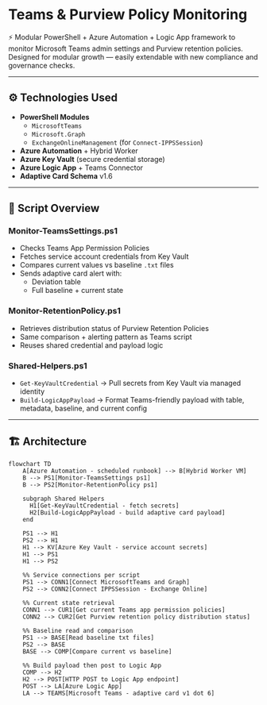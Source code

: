 # Teams & Purview Policy Monitoring

⚡ Modular PowerShell + Azure Automation + Logic App framework to monitor Microsoft Teams admin settings and Purview retention policies.  
Designed for modular growth — easily extendable with new compliance and governance checks.

---

## ⚙️ Technologies Used

- **PowerShell Modules**
  - `MicrosoftTeams`
  - `Microsoft.Graph`
  - `ExchangeOnlineManagement` (for `Connect-IPPSSession`)
- **Azure Automation** + Hybrid Worker
- **Azure Key Vault** (secure credential storage)
- **Azure Logic App** + Teams Connector
- **Adaptive Card Schema** v1.6

---

## 🧪 Script Overview

### Monitor-TeamsSettings.ps1
- Checks Teams App Permission Policies  
- Fetches service account credentials from Key Vault  
- Compares current values vs baseline `.txt` files  
- Sends adaptive card alert with:
  - Deviation table  
  - Full baseline + current state  

### Monitor-RetentionPolicy.ps1
- Retrieves distribution status of Purview Retention Policies  
- Same comparison + alerting pattern as Teams script  
- Reuses shared credential and payload logic  

### Shared-Helpers.ps1
- `Get-KeyVaultCredential` → Pull secrets from Key Vault via managed identity  
- `Build-LogicAppPayload` → Format Teams-friendly payload with table, metadata, baseline, and current config  

---

## 🏗️ Architecture

```mermaid
flowchart TD
    A[Azure Automation - scheduled runbook] --> B[Hybrid Worker VM]
    B --> PS1[Monitor-TeamsSettings ps1]
    B --> PS2[Monitor-RetentionPolicy ps1]

    subgraph Shared Helpers
      H1[Get-KeyVaultCredential - fetch secrets]
      H2[Build-LogicAppPayload - build adaptive card payload]
    end

    PS1 --> H1
    PS2 --> H1
    H1 --> KV[Azure Key Vault - service account secrets]
    H1 --> PS1
    H1 --> PS2

    %% Service connections per script
    PS1 --> CONN1[Connect MicrosoftTeams and Graph]
    PS2 --> CONN2[Connect IPPSSession - Exchange Online]

    %% Current state retrieval
    CONN1 --> CUR1[Get current Teams app permission policies]
    CONN2 --> CUR2[Get Purview retention policy distribution status]

    %% Baseline read and comparison
    PS1 --> BASE[Read baseline txt files]
    PS2 --> BASE
    BASE --> COMP[Compare current vs baseline]

    %% Build payload then post to Logic App
    COMP --> H2
    H2 --> POST[HTTP POST to Logic App endpoint]
    POST --> LA[Azure Logic App]
    LA --> TEAMS[Microsoft Teams - adaptive card v1 dot 6]
